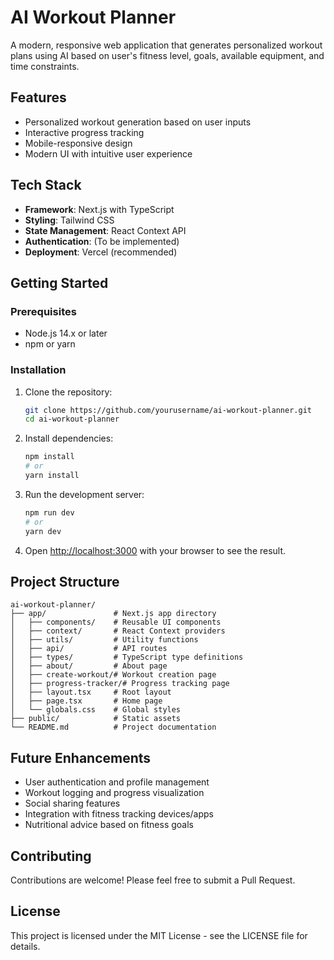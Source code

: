 # AI Workout Planner

A modern, responsive web application that generates personalized workout plans using AI based on user's fitness level, goals, available equipment, and time constraints.

## Features

- Personalized workout generation based on user inputs
- Interactive progress tracking
- Mobile-responsive design
- Modern UI with intuitive user experience

## Tech Stack

- **Framework**: Next.js with TypeScript
- **Styling**: Tailwind CSS
- **State Management**: React Context API
- **Authentication**: (To be implemented)
- **Deployment**: Vercel (recommended)

## Getting Started

### Prerequisites

- Node.js 14.x or later
- npm or yarn

### Installation

1. Clone the repository:
   ```bash
   git clone https://github.com/yourusername/ai-workout-planner.git
   cd ai-workout-planner
   ```

2. Install dependencies:
   ```bash
   npm install
   # or
   yarn install
   ```

3. Run the development server:
   ```bash
   npm run dev
   # or
   yarn dev
   ```

4. Open [http://localhost:3000](http://localhost:3000) with your browser to see the result.

## Project Structure

```
ai-workout-planner/
├── app/               # Next.js app directory
│   ├── components/    # Reusable UI components
│   ├── context/       # React Context providers
│   ├── utils/         # Utility functions
│   ├── api/           # API routes
│   ├── types/         # TypeScript type definitions
│   ├── about/         # About page
│   ├── create-workout/# Workout creation page
│   ├── progress-tracker/# Progress tracking page
│   ├── layout.tsx     # Root layout
│   ├── page.tsx       # Home page
│   └── globals.css    # Global styles
├── public/            # Static assets
└── README.md          # Project documentation
```

## Future Enhancements

- User authentication and profile management
- Workout logging and progress visualization
- Social sharing features
- Integration with fitness tracking devices/apps
- Nutritional advice based on fitness goals

## Contributing

Contributions are welcome! Please feel free to submit a Pull Request.

## License

This project is licensed under the MIT License - see the LICENSE file for details. 